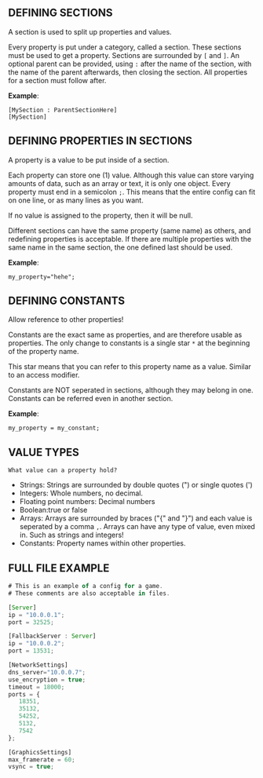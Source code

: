## DEFINING SECTIONS
A section is used to split up properties and values.

Every property is put under a category, called a section. These sections must be used to get a property. Sections are surrounded by `[` and `]`.
An optional parent can be provided, using `:` after the name of the section, with the name of the parent afterwards, then closing the section.
All properties for a section must follow after.

__Example__:
```
[MySection : ParentSectionHere]
[MySection]
```

## DEFINING PROPERTIES IN SECTIONS
A property is a value to be put inside of a section.

Each property can store one (1) value. Although this value can store varying amounts of data, such as an array or text, it is only one object. Every property must end in a semicolon `;`. This means that the entire config can fit on one line, or as many lines as you want.

If no value is assigned to the property, then it will be null.

Different sections can have the same property (same name) as others,
and redefining properties is acceptable. If there are multiple properties with
the same name in the same section, the one defined last should be used.

__Example__:
```my_property = 42;
my_property="hehe";
```

## DEFINING CONSTANTS
Allow reference to other properties!

Constants are the exact same as properties, and are therefore usable as properties. The only change to constants is a single star `*` at the beginning of the property name.

This star means that you can refer to this property name as a value. Similar to
an access modifier.

Constants are NOT seperated in sections, although they may belong in one.
Constants can be referred even in another section.

__Example__:
```*my_constant = 42;
my_property = my_constant;
```

## VALUE TYPES
	What value can a property hold?
	
- Strings: Strings are surrounded by double quotes (") or single quotes (')
- Integers: Whole numbers, no decimal.
- Floating point numbers: Decimal numbers
- Boolean:true or false
- Arrays: Arrays are surrounded by braces ("{" and "}") and each value is seperated by a comma `,`. Arrays can have any type of value, even mixed in. Such as strings and integers!
- Constants: Property names within other properties.

## FULL FILE EXAMPLE
```js
# This is an example of a config for a game.
# These comments are also acceptable in files.

[Server]
ip = "10.0.0.1";
port = 32525;

[FallbackServer : Server]
ip = "10.0.0.2";
port = 13531;

[NetworkSettings]
dns_server="10.0.0.7";
use_encryption = true;
timeout = 18000;
ports = {
   18351,
   35132,
   54252,
   5132,
   7542
};

[GraphicsSettings]
max_framerate = 60;
vsync = true;
```
